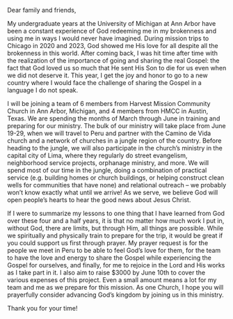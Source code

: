 Dear family and friends,

My undergraduate years at the University of Michigan at Ann Arbor have been a constant experience of God redeeming me in my brokenness and using me in ways I would never have imagined. During mission trips to Chicago in 2020 and 2023, God showed me His love for all despite all the brokenness in this world. After coming back, I was hit time after time with the realization of the importance of going and sharing the real Gospel: the fact that God loved us so much that He sent His Son to die for us even when we did not deserve it. This year, I get the joy and honor to go to a new country where I would face the challenge of sharing the Gospel in a language I do not speak.

I will be joining a team of 6 members from Harvest Mission Community Church in Ann Arbor, Michigan, and 4 members from HMCC in Austin, Texas. We are spending the months of March through June in training and preparing for our ministry. The bulk of our ministry will take place from June 19-29, when we will travel to Peru and partner with the Camino de Vida church and a network of churches in a jungle region of the country. Before heading to the jungle, we will also participate in the church’s ministry in the capital city of Lima, where they regularly do street evangelism, neighborhood service projects, orphanage ministry, and more. We will spend most of our time in the jungle, doing a combination of practical service (e.g. building homes or church buildings, or helping construct clean wells for communities that have none) and relational outreach – we probably won’t know exactly what until we arrive! As we serve, we believe God will open people’s hearts to hear the good news about Jesus Christ.

If I were to summarize my lessons to one thing that I have learned from God over these four and a half years, it is that no matter how much work I put in, without God, there are limits, but through Him, all things are possible. While we spiritually and physically train to prepare for the trip, it would be great if you could support us first through prayer. My prayer request is for the people we meet in Peru to be able to feel God’s love for them, for the team to have the love and energy to share the Gospel while experiencing the Gospel for ourselves, and finally, for me to rejoice in the Lord and His works as I take part in it. I also aim to raise $3000 by June 10th to cover the various expenses of this project. Even a small amount means a lot for my team and me as we prepare for this mission. As one Church, I hope you will prayerfully consider advancing God’s kingdom by joining us in this ministry.

Thank you for your time!